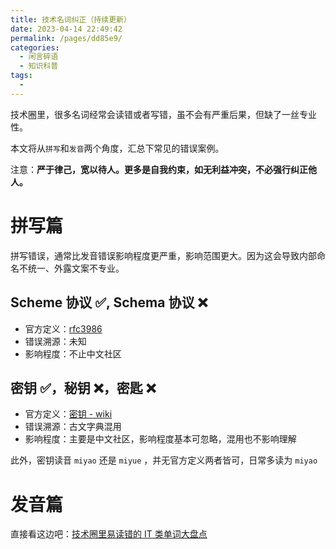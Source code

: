 ```yaml
---
title: 技术名词纠正（持续更新）
date: 2023-04-14 22:49:42
permalink: /pages/dd85e9/
categories: 
  - 闲言碎语
  - 知识科普
tags: 
  - 
---
```


技术圈里，很多名词经常会读错或者写错，虽不会有严重后果，但缺了一丝专业性。

本文将从`拼写`和`发音`两个角度，汇总下常见的错误案例。

注意：**严于律己，宽以待人。更多是自我约束，如无利益冲突，不必强行纠正他人。**

<!-- more -->

# 拼写篇

拼写错误，通常比发音错误影响程度更严重，影响范围更大。因为这会导致内部命名不统一、外露文案不专业。

## Scheme 协议 ✅, Schema 协议 ❌

- 官方定义：[rfc3986](https://datatracker.ietf.org/doc/html/rfc3986#section-3.1 )
- 错误溯源：未知
- 影响程度：不止中文社区


## 密钥 ✅，秘钥 ❌，密匙 ❌

- 官方定义：[密钥 - wiki](https://zh.wikipedia.org/wiki/%E5%AF%86%E9%92%A5)
- 错误溯源：古文字典混用
- 影响程度：主要是中文社区，影响程度基本可忽略，混用也不影响理解

此外，密钥读音 `miyao` 还是 `miyue` ，并无官方定义两者皆可，日常多读为 `miyao`

# 发音篇

直接看这边吧：[技术圈里易读错的 IT 类单词大盘点](https://zhuanlan.zhihu.com/p/169314456)
